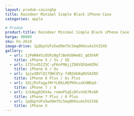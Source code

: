```yaml
---
layout: produk-casinghp
title: Raindeer Minimal Simple Black iPhone Case
categories: apple

# Produk
product-title: Raindeer Minimal Simple Black iPhone Case
harga: 90000
sku: hn-2610
image-drive: 1pQGptUFa5wd9mfOc5mq0KHzu4x5V2SXb
gallery:
  - url: 1jPmMA4SiOSRzNgfJBnKU9He02_q03hkM
    title: iPhone 5 / 5s / SE
  - url: 173tvd5IZSC-yFKnFMAjjZ98VQ5QeHZRd
    title: iPhone 6 / 6s
  - url: 1pjw3BVlQ17QWlQty-7dBZmb8q0USAZ0X
    title: iPhone 6 Plus / 6s Plus
  - url: 1U1jRsFagpJMrYLBkLHEPKOcuzK4BDqd-
    title: iPhone 7 / 8
  - url: 1ckAqgD2KX4w_romoPSqEcDFvvh67Rv6R
    title: iPhone 7 Plus / 8 Plus
  - url: 1pQGptUFa5wd9mfOc5mq0KHzu4x5V2SXb
    title: iPhone X
---
```

